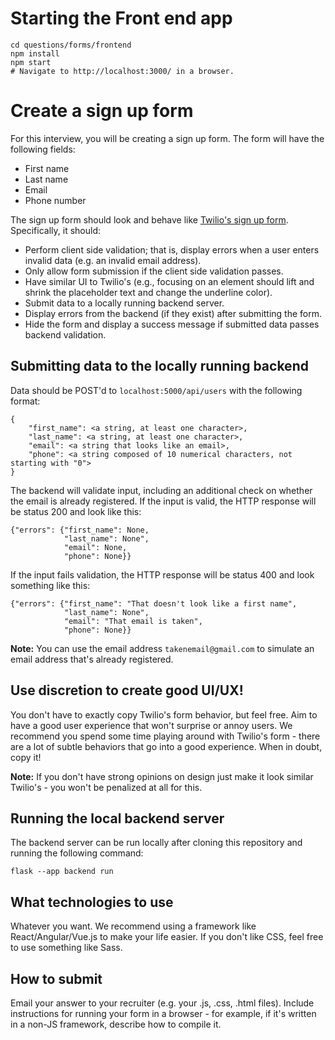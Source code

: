 # Starting the Front end app

```
cd questions/forms/frontend
npm install
npm start
# Navigate to http://localhost:3000/ in a browser.
```

# Create a sign up form

For this interview, you will be creating a sign up form. The form will have the following fields:

- First name
- Last name
- Email
- Phone number

The sign up form should look and behave like [Twilio's sign up form](https://www.twilio.com/try-twilio). Specifically, it should:

- Perform client side validation; that is, display errors when a user enters invalid data (e.g. an invalid email address).
- Only allow form submission if the client side validation passes.
- Have similar UI to Twilio's (e.g., focusing on an element should lift and shrink the placeholder text and change the underline color).
- Submit data to a locally running backend server.
- Display errors from the backend (if they exist) after submitting the form.
- Hide the form and display a success message if submitted data passes backend validation.

## Submitting data to the locally running backend

Data should be POST'd to `localhost:5000/api/users` with the following format:

```
{
    "first_name": <a string, at least one character>,
    "last_name": <a string, at least one character>,
    "email": <a string that looks like an email>,
    "phone": <a string composed of 10 numerical characters, not starting with "0">
}
```

The backend will validate input, including an additional check on whether the email is already registered. If the input is valid, the HTTP response will be status 200 and look like this:

```
{"errors": {"first_name": None,
            "last_name": None",
            "email": None,
            "phone": None}}
```

If the input fails validation, the HTTP response will be status 400 and look something like this:

```
{"errors": {"first_name": "That doesn't look like a first name",
            "last_name": None",
            "email": "That email is taken",
            "phone": None}}
```

**Note:** You can use the email address `takenemail@gmail.com` to simulate an email address that's already registered.

## Use discretion to create good UI/UX!

You don't have to exactly copy Twilio's form behavior, but feel free. Aim to have a good user experience that won't surprise or annoy users. We recommend you spend some time playing around with Twilio's form - there are a lot of subtle behaviors that go into a good experience. When in doubt, copy it!

**Note:** If you don't have strong opinions on design just make it look similar Twilio's - you won't be penalized at all for this.

## Running the local backend server

The backend server can be run locally after cloning this repository and running the following command:

```
flask --app backend run
```

## What technologies to use

Whatever you want. We recommend using a framework like React/Angular/Vue.js to make your life easier. If you don't like CSS, feel free to use something like Sass.

## How to submit

Email your answer to your recruiter (e.g. your .js, .css, .html files). Include instructions for running your form in a browser - for example, if it's written in a non-JS framework, describe how to compile it.
